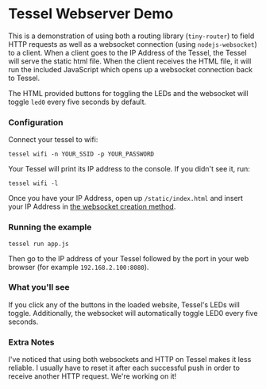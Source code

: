 Tessel Webserver Demo
=========================

This is a demonstration of using both a routing library (`tiny-router`) to field HTTP requests as well as a websocket connection (using `nodejs-websocket`) to a client. When a client goes to the IP Address of the Tessel, the Tessel will serve the static html file. When the client receives the HTML file, it will run the included JavaScript which opens up a websocket connection back to Tessel.

The HTML provided buttons for toggling the LEDs and the websocket will toggle `led0` every five seconds by default.

### Configuration

Connect your tessel to wifi:
```
tessel wifi -n YOUR_SSID -p YOUR_PASSWORD
```

Your Tessel will print its IP address to the console. If you didn't see it, run:

```
tessel wifi -l
```

Once you have your IP Address, open up `/static/index.html` and insert your IP Address in [the websocket creation method](https://github.com/johnnyman727/tessel-webserver-demo/blob/master/static/index.html#L40).


### Running the example

```
tessel run app.js
```

Then go to the IP address of your Tessel followed by the port in your web browser (for example `192.168.2.100:8080`).

### What you'll see
If you click any of the buttons in the loaded website, Tessel's LEDs will toggle. Additionally, the websocket will automatically toggle LED0 every five seconds.


### Extra Notes

I've noticed that using both websockets and HTTP on Tessel makes it less reliable. I usually have to reset it after each successful push in order to receive another HTTP request. We're working on it!
